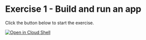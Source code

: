 # Exercise 1 - Build and run an app

Click the button below to start the exercise.

[![Open in Cloud Shell](https://gstatic.com/cloudssh/images/open-btn.svg)](https://shell.cloud.google.com/cloudshell/open?cloudshell_git_repo=https://github.com/WeScale/devops-fundamentals-training&cloudshell_tutorial=tutorial.md&show=ide%2Cterminal&ephemeral=true&cloudshell_git_branch=main&cloudshell_workspace=Git-101/)
